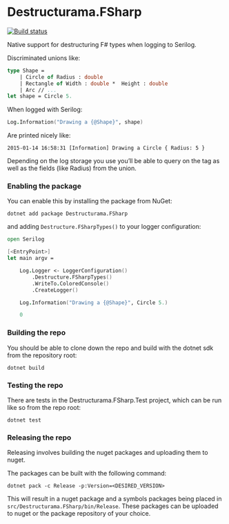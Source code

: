 ﻿# Destructurama.FSharp

[![Build status](https://ci.appveyor.com/api/projects/status/w01f9aej35xgg8tu/branch/master?svg=true)](https://ci.appveyor.com/project/Destructurama/fsharp/branch/master)

Native support for destructuring F# types when logging to Serilog.

Discriminated unions like:

```fsharp
type Shape =
    | Circle of Radius : double
    | Rectangle of Width : double *  Height : double
    | Arc // ...
let shape = Circle 5.
```

When logged with Serilog:

```fsharp
Log.Information("Drawing a {@Shape}", shape)
```

Are printed nicely like:

```
2015-01-14 16:58:31 [Information] Drawing a Circle { Radius: 5 }
```

Depending on the log storage you use you’ll be able to query on the tag as well as the fields (like Radius) from the union.

### Enabling the package

You can enable this by installing the package from NuGet:

```
dotnet add package Destructurama.FSharp
```

and adding `Destructure.FSharpTypes()` to your logger configuration:

```fsharp
open Serilog

[<EntryPoint>]
let main argv = 

    Log.Logger <- LoggerConfiguration()
        .Destructure.FSharpTypes()
        .WriteTo.ColoredConsole()
        .CreateLogger()

    Log.Information("Drawing a {@Shape}", Circle 5.)

    0
```

### Building the repo

You should be able to clone down the repo and build with the dotnet sdk from the repository root:

```
dotnet build
```

### Testing the repo

There are tests in the Destructurama.FSharp.Test project, which can be run like so from the repo root:

```
dotnet test
```

### Releasing the repo

Releasing involves building the nuget packages and uploading them to nuget.

The packages can be built with the following command:

```
dotnet pack -c Release -p:Version=<DESIRED_VERSION>
```

This will result in a nuget package and a symbols packages being placed in `src/Destructurama.FSharp/bin/Release`. These packages can be uploaded to nuget or the package repository of your choice.
